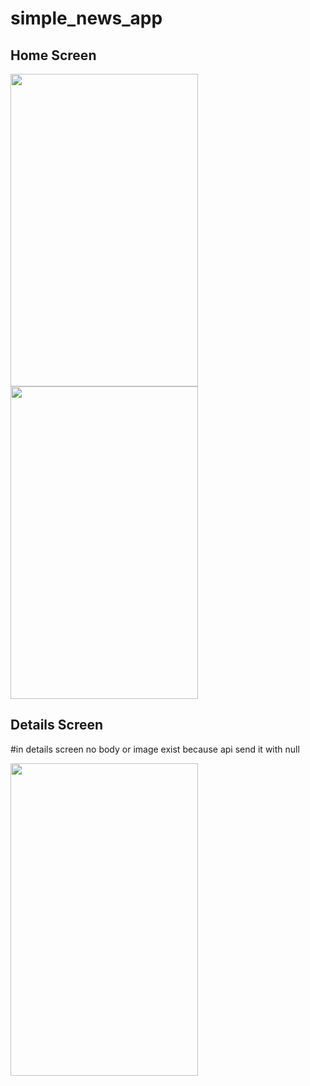 # simple_news_app

## Home Screen
<img src="https://github.com/MichaelMmdohAtef/simple_news_app/assets/77991985/ef28d900-7ce5-413f-ba97-4adb588185e7" width="300" height="500"/> 
<img src="https://github.com/MichaelMmdohAtef/simple_news_app/assets/77991985/4af97abb-f63e-4b2b-bedd-d579cc9f81b3" width="300" height="500"/>

## Details Screen

#in details screen no body or image exist because api send it with null

<img src="https://github.com/MichaelMmdohAtef/simple_news_app/assets/77991985/2a6851d5-1c74-433d-8bc5-97f13ee3cc11" width="300" height="500"/> 
